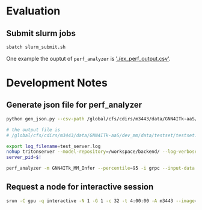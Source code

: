 # Evaluation
## Submit slurm jobs

``` bash
sbatch slurm_submit.sh
```

One example the ouptut of `perf_analyzer` is ['./ex_perf_output.csv'](./ex_perf_output.csv).

# Development Notes
## Generate json file for perf_analyzer

``` bash 
python gen_json.py --csv-path /global/cfs/cdirs/m3443/data/GNN4ITk-aaS/dev_mm/data/testset/ 

# the output file is 
# /global/cfs/cdirs/m3443/data/GNN4ITk-aaS/dev_mm/data/testset/testset.json
```

``` bash 
export log_filename=test_server.log
nohup tritonserver --model-repository=/workspace/backend/ --log-verbose=4  > ${log_filename} 2>&1 &
server_pid=$!

perf_analyzer -m GNN4ITk_MM_Infer --percentile=95 -i grpc --input-data /global/cfs/cdirs/m3443/data/GNN4ITk-aaS/dev_mm/data/testset/testset.json --measurement-mode count_windows --measurement-request-count 10 -f perf_output.csv --verbose-csv --collect-metrics
```


## Request a node for interactive session
``` bash 
srun -C gpu -q interactive -N 1 -G 1 -c 32 -t 4:00:00 -A m3443 --image=hrzhao076/gnn4itk-aas:v0.2 --volume="/global/homes/h/hrzhao/Projects/GNN4ITk-aaS/:/workspace/" --pty /bin/bash -l
```